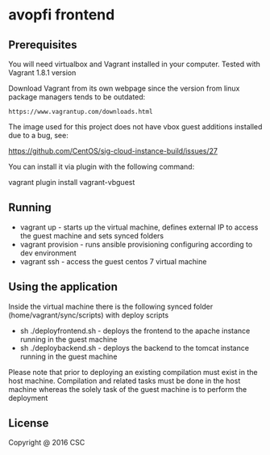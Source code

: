 # avopfi frontend

## Prerequisites

You will need virtualbox and Vagrant installed in your computer. Tested with Vagrant 1.8.1 version

Download Vagrant from its own webpage since the version from linux package managers tends to be outdated:

    https://www.vagrantup.com/downloads.html

The image used for this project does not have vbox guest additions installed due to a bug, see: 

   https://github.com/CentOS/sig-cloud-instance-build/issues/27

You can install it via plugin with the following command:

   vagrant plugin install vagrant-vbguest

## Running

  * vagrant up - starts up the virtual machine, defines external IP to access the guest machine and sets synced folders
  * vagrant provision  - runs ansible provisioning configuring according to dev environment
  * vagrant ssh - access the guest centos 7 virtual machine
    
## Using the application

Inside the virtual machine there is the following synced folder (home/vagrant/sync/scripts)  with deploy scripts
  * sh ./deployfrontend.sh - deploys the frontend to the apache instance running in the guest machine
  * sh ./deploybackend.sh - deploys the backend to the tomcat instance running in the guest machine

Please note that prior to deploying an existing compilation must exist in the host machine. Compilation and related tasks must be done in the host machine whereas the solely task of the guest machine is to perform the deployment
 

## License

Copyright @ 2016 CSC


